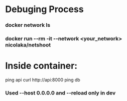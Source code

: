 # Debuging Process 

### docker network ls
### docker run --rm -it --network <your_network> nicolaka/netshoot 


# Inside container:
ping api
curl http://api:8000
ping db

### Used --host 0.0.0.0 and --reload only in dev




 
